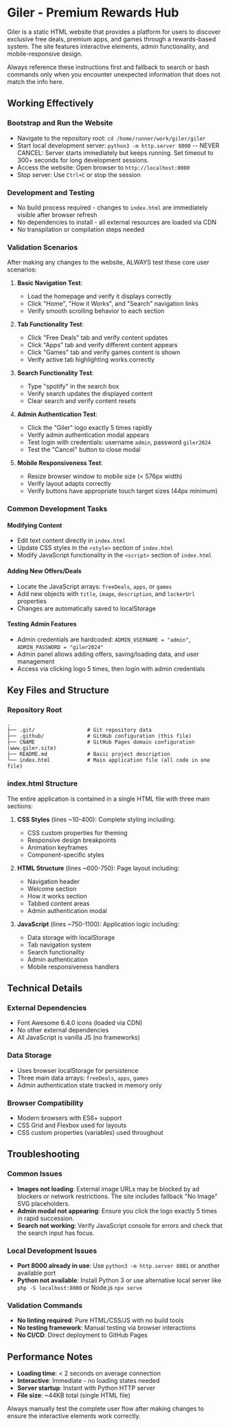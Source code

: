 # Giler - Premium Rewards Hub

Giler is a static HTML website that provides a platform for users to discover exclusive free deals, premium apps, and games through a rewards-based system. The site features interactive elements, admin functionality, and mobile-responsive design.

Always reference these instructions first and fallback to search or bash commands only when you encounter unexpected information that does not match the info here.

## Working Effectively

### Bootstrap and Run the Website
- Navigate to the repository root: `cd /home/runner/work/giler/giler` 
- Start local development server: `python3 -m http.server 8000` -- NEVER CANCEL: Server starts immediately but keeps running. Set timeout to 300+ seconds for long development sessions.
- Access the website: Open browser to `http://localhost:8000`
- Stop server: Use `Ctrl+C` or stop the session

### Development and Testing
- No build process required - changes to `index.html` are immediately visible after browser refresh
- No dependencies to install - all external resources are loaded via CDN
- No transpilation or compilation steps needed

### Validation Scenarios
After making any changes to the website, ALWAYS test these core user scenarios:

1. **Basic Navigation Test**:
   - Load the homepage and verify it displays correctly
   - Click "Home", "How it Works", and "Search" navigation links
   - Verify smooth scrolling behavior to each section

2. **Tab Functionality Test**:
   - Click "Free Deals" tab and verify content updates
   - Click "Apps" tab and verify different content appears  
   - Click "Games" tab and verify games content is shown
   - Verify active tab highlighting works correctly

3. **Search Functionality Test**:
   - Type "spotify" in the search box
   - Verify search updates the displayed content
   - Clear search and verify content resets

4. **Admin Authentication Test**:
   - Click the "Giler" logo exactly 5 times rapidly
   - Verify admin authentication modal appears
   - Test login with credentials: username `admin`, password `giler2024`
   - Test the "Cancel" button to close modal

5. **Mobile Responsiveness Test**:
   - Resize browser window to mobile size (< 576px width)
   - Verify layout adapts correctly
   - Verify buttons have appropriate touch target sizes (44px minimum)

### Common Development Tasks

#### Modifying Content
- Edit text content directly in `index.html`
- Update CSS styles in the `<style>` section of `index.html`
- Modify JavaScript functionality in the `<script>` section of `index.html`

#### Adding New Offers/Deals
- Locate the JavaScript arrays: `freeDeals`, `apps`, or `games`
- Add new objects with `title`, `image`, `description`, and `lockerUrl` properties
- Changes are automatically saved to localStorage

#### Testing Admin Features
- Admin credentials are hardcoded: `ADMIN_USERNAME = "admin"`, `ADMIN_PASSWORD = "giler2024"`
- Admin panel allows adding offers, saving/loading data, and user management
- Access via clicking logo 5 times, then login with admin credentials

## Key Files and Structure

### Repository Root
```
.
├── .git/                 # Git repository data
├── .github/              # GitHub configuration (this file)
├── CNAME                 # GitHub Pages domain configuration (www.giler.site)
├── README.md             # Basic project description
└── index.html            # Main application file (all code in one file)
```

### index.html Structure
The entire application is contained in a single HTML file with three main sections:

1. **CSS Styles** (lines ~10-400): Complete styling including:
   - CSS custom properties for theming
   - Responsive design breakpoints
   - Animation keyframes
   - Component-specific styles

2. **HTML Structure** (lines ~600-750): Page layout including:
   - Navigation header
   - Welcome section
   - How it works section
   - Tabbed content areas
   - Admin authentication modal

3. **JavaScript** (lines ~750-1100): Application logic including:
   - Data storage with localStorage
   - Tab navigation system
   - Search functionality
   - Admin authentication
   - Mobile responsiveness handlers

## Technical Details

### External Dependencies
- Font Awesome 6.4.0 icons (loaded via CDN)
- No other external dependencies
- All JavaScript is vanilla JS (no frameworks)

### Data Storage
- Uses browser localStorage for persistence
- Three main data arrays: `freeDeals`, `apps`, `games`
- Admin authentication state tracked in memory only

### Browser Compatibility
- Modern browsers with ES6+ support
- CSS Grid and Flexbox used for layouts
- CSS custom properties (variables) used throughout

## Troubleshooting

### Common Issues
- **Images not loading**: External image URLs may be blocked by ad blockers or network restrictions. The site includes fallback "No Image" SVG placeholders.
- **Admin modal not appearing**: Ensure you click the logo exactly 5 times in rapid succession.
- **Search not working**: Verify JavaScript console for errors and check that the search input has focus.

### Local Development Issues
- **Port 8000 already in use**: Use `python3 -m http.server 8001` or another available port
- **Python not available**: Install Python 3 or use alternative local server like `php -S localhost:8000` or Node.js `npx serve`

### Validation Commands
- **No linting required**: Pure HTML/CSS/JS with no build tools
- **No testing framework**: Manual testing via browser interactions
- **No CI/CD**: Direct deployment to GitHub Pages

## Performance Notes
- **Loading time**: < 2 seconds on average connection
- **Interactive**: Immediate - no loading states needed
- **Server startup**: Instant with Python HTTP server
- **File size**: ~44KB total (single HTML file)

Always manually test the complete user flow after making changes to ensure the interactive elements work correctly.